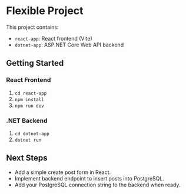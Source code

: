 # Flexible Project

This project contains:
- `react-app`: React frontend (Vite)
- `dotnet-app`: ASP.NET Core Web API backend

## Getting Started

### React Frontend
1. `cd react-app`
2. `npm install`
3. `npm run dev`

### .NET Backend
1. `cd dotnet-app`
2. `dotnet run`

## Next Steps
- Add a simple create post form in React.
- Implement backend endpoint to insert posts into PostgreSQL.
- Add your PostgreSQL connection string to the backend when ready.
